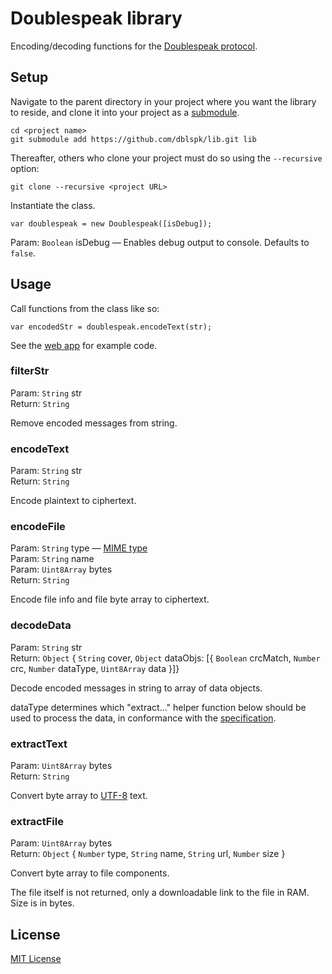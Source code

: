 # Doublespeak library

Encoding/decoding functions for the [Doublespeak protocol](https://github.com/dblspk/web-app#how-it-works).

## Setup

Navigate to the parent directory in your project where you want the library to reside, and clone it into your project as a [submodule](https://github.com/blog/2104-working-with-submodules).
```
cd <project name>
git submodule add https://github.com/dblspk/lib.git lib
```
Thereafter, others who clone your project must do so using the ```--recursive``` option:
```
git clone --recursive <project URL>
```
Instantiate the class.
```
var doublespeak = new Doublespeak([isDebug]);
```
Param: ```Boolean``` isDebug &mdash; Enables debug output to console. Defaults to ```false```.

## Usage

Call functions from the class like so:
```
var encodedStr = doublespeak.encodeText(str);
```
See the [web app](https://github.com/dblspk/web-app) for example code.

### filterStr
Param: ```String``` str  
Return: ```String```

Remove encoded messages from string.

### encodeText
Param: ```String``` str  
Return: ```String```

Encode plaintext to ciphertext.

### encodeFile
Param: ```String``` type &mdash; [MIME type](https://en.wikipedia.org/wiki/Media_type)  
Param: ```String``` name  
Param: ```Uint8Array``` bytes  
Return: ```String```

Encode file info and file byte array to ciphertext.

### decodeData
Param: ```String``` str  
Return: ```Object``` { ```String``` cover, ```Object``` dataObjs: [{ ```Boolean``` crcMatch, ```Number``` crc, ```Number``` dataType, ```Uint8Array``` data }]}

Decode encoded messages in string to array of data objects.

dataType determines which "extract..." helper function below should be used to process the data, in conformance with the [specification](https://github.com/dblspk/web-app#how-it-works).

### extractText
Param: ```Uint8Array``` bytes  
Return: ```String```

Convert byte array to [UTF-8](https://en.wikipedia.org/wiki/UTF-8) text.

### extractFile
Param: ```Uint8Array``` bytes  
Return: ```Object``` { ```Number``` type, ```String``` name, ```String``` url, ```Number``` size }

Convert byte array to file components.

The file itself is not returned, only a downloadable link to the file in RAM. Size is in bytes.

## License

[MIT License](https://joshuaptfan.mit-license.org/)
